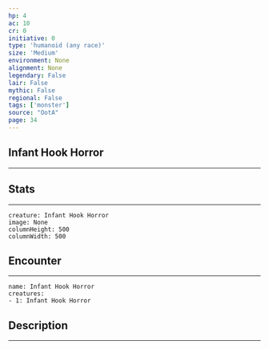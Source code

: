 ```yaml
---
hp: 4
ac: 10
cr: 0
initiative: 0
type: 'humanoid (any race)'    
size: 'Medium'
environment: None
alignment: None
legendary: False
lair: False
mythic: False
regional: False
tags: ['monster']
source: "OotA"
page: 34
---
```


## Infant Hook Horror
---



## Stats
---

```statblock
creature: Infant Hook Horror
image: None
columnHeight: 500
columnWidth: 500
```

## Encounter
---

```encounter-table
name: Infant Hook Horror
creatures:
- 1: Infant Hook Horror
```

## Description
---




